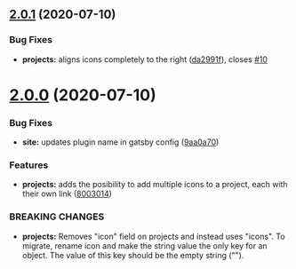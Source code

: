 ## [2.0.1](https://github.com/addono/gatsby-theme-intro/compare/v2.0.0...v2.0.1) (2020-07-10)

### Bug Fixes

- **projects:** aligns icons completely to the right ([da2991f](https://github.com/addono/gatsby-theme-intro/commit/da2991f9b07feb77348ff3f668050d7a71f30fd1)), closes [#10](https://github.com/addono/gatsby-theme-intro/issues/10)

# [2.0.0](https://github.com/addono/gatsby-theme-intro/compare/v1.0.10...v2.0.0) (2020-07-10)

### Bug Fixes

- **site:** updates plugin name in gatsby config ([9aa0a70](https://github.com/addono/gatsby-theme-intro/commit/9aa0a708277592fd90199950380932dc9de198b8))

### Features

- **projects:** adds the posibility to add multiple icons to a project, each with their own link ([8003014](https://github.com/addono/gatsby-theme-intro/commit/8003014419da42d1609853f6843bfd66069fc0c5))

### BREAKING CHANGES

- **projects:** Removes "icon" field on projects and instead uses "icons". To migrate, rename icon
  and make the string value the only key for an object. The value of this key should be the empty
  string ("").
